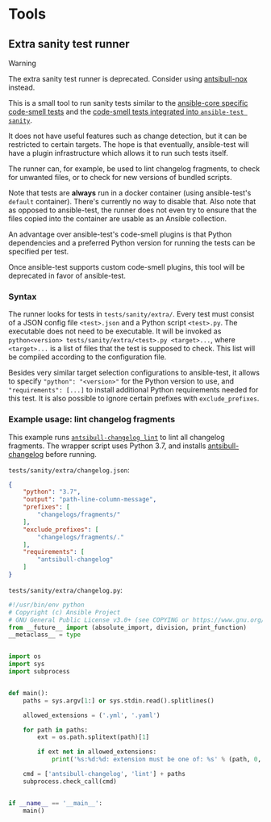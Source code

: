 <!--
Copyright (c) Ansible Project
GNU General Public License v3.0+ (see LICENSES/GPL-3.0-or-later.txt or https://www.gnu.org/licenses/gpl-3.0.txt)
SPDX-License-Identifier: GPL-3.0-or-later
-->

# Tools

## Extra sanity test runner

> [!WARNING]
> The extra sanity test runner is deprecated.
> Consider using [antsibull-nox](https://ansible.readthedocs.io/projects/antsibull-nox/) instead.

This is a small tool to run sanity tests similar to the [ansible-core specific code-smell tests](https://github.com/ansible/ansible/tree/devel/test/sanity/code-smell) and the [code-smell tests integrated into `ansible-test sanity`](https://github.com/ansible/ansible/tree/devel/test/lib/ansible_test/_data/sanity/code-smell).

It does not have useful features such as change detection, but it can be restricted to certain targets. The hope is that eventually, ansible-test will have a plugin infrastructure which allows it to run such tests itself.

The runner can, for example, be used to lint changelog fragments, to check for unwanted files, or to check for new versions of bundled scripts.

Note that tests are **always** run in a docker container (using ansible-test's `default` container). There's currently no way to disable that. Also note that as opposed to ansible-test, the runner does not even try to ensure that the files copied into the container are usable as an Ansible collection.

An advantage over ansible-test's code-smell plugins is that Python dependencies and a preferred Python version for running the tests can be specified per test.

Once ansible-test supports custom code-smell plugins, this tool will be deprecated in favor of ansible-test.

### Syntax

The runner looks for tests in `tests/sanity/extra/`. Every test must consist of a JSON config file `<test>.json` and a Python script `<test>.py`. The executable does not need to be executable. It will be invoked as `python<version> tests/sanity/extra/<test>.py <target>...`, where `<target>...` is a list of files that the test is supposed to check. This list will be compiled according to the configuration file.

Besides very similar target selection configurations to ansible-test, it allows to specify `"python": "<version>"` for the Python version to use, and `"requirements": [...]` to install additional Python requirements needed for this test. It is also possible to ignore certain prefixes with `exclude_prefixes`.

### Example usage: lint changelog fragments

This example runs [`antsibull-changelog lint`](https://github.com/ansible-community/antsibull-changelog/blob/main/docs/changelogs.rst#validating-changelog-fragments) to lint all changelog fragments. The wrapper script uses Python 3.7, and installs [antsibull-changelog](https://pypi.org/project/antsibull-changelog/) before running.

`tests/sanity/extra/changelog.json`:
```.json
{
    "python": "3.7",
    "output": "path-line-column-message",
    "prefixes": [
        "changelogs/fragments/"
    ],
    "exclude_prefixes": [
        "changelogs/fragments/."
    ],
    "requirements": [
        "antsibull-changelog"
    ]
}
```

`tests/sanity/extra/changelog.py`:
```.py
#!/usr/bin/env python
# Copyright (c) Ansible Project
# GNU General Public License v3.0+ (see COPYING or https://www.gnu.org/licenses/gpl-3.0.txt)
from __future__ import (absolute_import, division, print_function)
__metaclass__ = type


import os
import sys
import subprocess


def main():
    paths = sys.argv[1:] or sys.stdin.read().splitlines()

    allowed_extensions = ('.yml', '.yaml')

    for path in paths:
        ext = os.path.splitext(path)[1]

        if ext not in allowed_extensions:
            print('%s:%d:%d: extension must be one of: %s' % (path, 0, 0, ', '.join(allowed_extensions)))

    cmd = ['antsibull-changelog', 'lint'] + paths
    subprocess.check_call(cmd)


if __name__ == '__main__':
    main()
```
